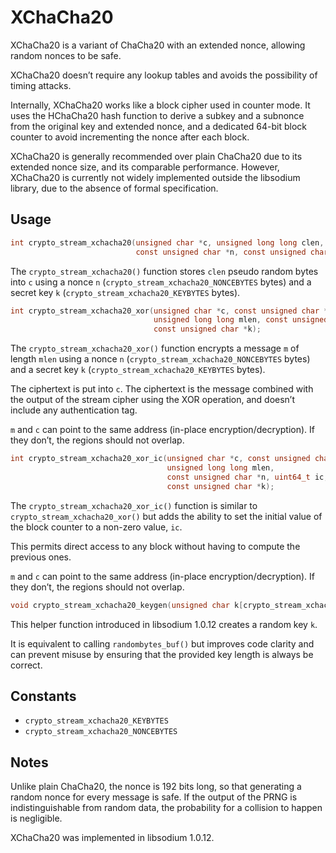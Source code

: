 # XChaCha20

XChaCha20 is a variant of ChaCha20 with an extended nonce, allowing random nonces to be safe.

XChaCha20 doesn’t require any lookup tables and avoids the possibility of timing attacks.

Internally, XChaCha20 works like a block cipher used in counter mode. It uses the HChaCha20 hash function to derive a subkey and a subnonce from the original key and extended nonce, and a dedicated 64-bit block counter to avoid incrementing the nonce after each block.

XChaCha20 is generally recommended over plain ChaCha20 due to its extended nonce size, and its comparable performance. However, XChaCha20 is currently not widely implemented outside the libsodium library, due to the absence of formal specification.

## Usage

``` c
int crypto_stream_xchacha20(unsigned char *c, unsigned long long clen,
                            const unsigned char *n, const unsigned char *k);
```

The `crypto_stream_xchacha20()` function stores `clen` pseudo random bytes into `c` using a nonce `n` (`crypto_stream_xchacha20_NONCEBYTES` bytes) and a secret key `k` (`crypto_stream_xchacha20_KEYBYTES` bytes).

``` c
int crypto_stream_xchacha20_xor(unsigned char *c, const unsigned char *m,
                                unsigned long long mlen, const unsigned char *n,
                                const unsigned char *k);
```

The `crypto_stream_xchacha20_xor()` function encrypts a message `m` of length `mlen` using a nonce `n` (`crypto_stream_xchacha20_NONCEBYTES` bytes) and a secret key `k` (`crypto_stream_xchacha20_KEYBYTES` bytes).

The ciphertext is put into `c`. The ciphertext is the message combined with the output of the stream cipher using the XOR operation, and doesn’t include any authentication tag.

`m` and `c` can point to the same address (in-place encryption/decryption). If they don’t, the regions should not overlap.

``` c
int crypto_stream_xchacha20_xor_ic(unsigned char *c, const unsigned char *m,
                                   unsigned long long mlen,
                                   const unsigned char *n, uint64_t ic,
                                   const unsigned char *k);
```

The `crypto_stream_xchacha20_xor_ic()` function is similar to `crypto_stream_xchacha20_xor()` but adds the ability to set the initial value of the block counter to a non-zero value, `ic`.

This permits direct access to any block without having to compute the previous ones.

`m` and `c` can point to the same address (in-place encryption/decryption). If they don’t, the regions should not overlap.

``` c
void crypto_stream_xchacha20_keygen(unsigned char k[crypto_stream_xchacha20_KEYBYTES]);
```

This helper function introduced in libsodium 1.0.12 creates a random key `k`.

It is equivalent to calling `randombytes_buf()` but improves code clarity and can prevent misuse by ensuring that the provided key length is always be correct.

## Constants

  - `crypto_stream_xchacha20_KEYBYTES`
  - `crypto_stream_xchacha20_NONCEBYTES`

## Notes

Unlike plain ChaCha20, the nonce is 192 bits long, so that generating a random nonce for every message is safe. If the output of the PRNG is indistinguishable from random data, the probability for a collision to happen is negligible.

XChaCha20 was implemented in libsodium 1.0.12.
